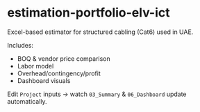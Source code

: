 # estimation-portfolio-elv-ict
Excel-based estimator for structured cabling (Cat6) used in UAE.

Includes:
- BOQ & vendor price comparison
- Labor model
- Overhead/contingency/profit
- Dashboard visuals

Edit `Project` inputs → watch `03_Summary` & `06_Dashboard` update automatically.
